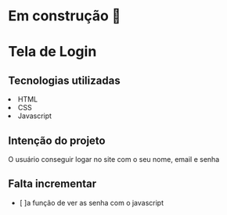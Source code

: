 # Em construção 🚧 

# Tela de Login
## Tecnologias utilizadas
<li>HTML</li>
<li>CSS</li>
<li>Javascript</li>

## Intenção do projeto
<a>O usuário conseguir logar no site com o seu nome, email e senha <a>
  
## Falta incrementar
   - [ ]a função de ver as senha com o javascript
